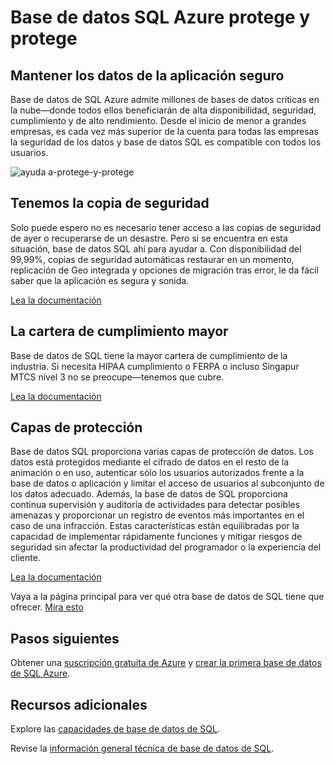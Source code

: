 <properties
   pageTitle="Base de datos SQL Azure protege y protege"
   description="Obtenga información sobre cómo ayuda segura la base de datos SQL y proteger"
   keywords=""
   services="sql-database"
   documentationCenter=""
   authors="CarlRabeler"
   manager="jhubbard"
   editor=""/>

<tags
   ms.service="sql-database"
   ms.devlang="NA"
   ms.topic="article"
   ms.tgt_pltfrm="NA"
   ms.workload="data-management"
   ms.date="09/13/2016"
   ms.author="carlrab"/>
   
# <a name="azure-sql-database-secures-and-protects"></a>Base de datos SQL Azure protege y protege

## <a name="keep-your-apps-data-safe-and-secure"></a>Mantener los datos de la aplicación seguro

Base de datos de SQL Azure admite millones de bases de datos críticas en la nube&mdash;donde todos ellos beneficiarán de alta disponibilidad, seguridad, cumplimiento y de alto rendimiento. Desde el inicio de menor a grandes empresas, es cada vez más superior de la cuenta para todas las empresas la seguridad de los datos y base de datos SQL es compatible con todos los usuarios.

![ayuda a-protege-y-protege](./media/sql-database-helps-secures-and-protects/sql-database-helps-secures-and-protects.png)

## <a name="weve-got-your-back"></a>Tenemos la copia de seguridad

Solo puede espero no es necesario tener acceso a las copias de seguridad de ayer o recuperarse de un desastre. Pero si se encuentra en esta situación, base de datos SQL ahí para ayudar a. Con disponibilidad del 99,99%, copias de seguridad automáticas restaurar en un momento, replicación de Geo integrada y opciones de migración tras error, le da fácil saber que la aplicación es segura y sonida.

[Lea la documentación](sql-database-business-continuity.md)

## <a name="the-largest-compliance-portfolio"></a>La cartera de cumplimiento mayor

Base de datos de SQL tiene la mayor cartera de cumplimiento de la industria. Si necesita HIPAA cumplimiento o FERPA o incluso Singapur MTCS nivel 3 no se preocupe&mdash;tenemos que cubre.  

[Lea la documentación](https://www.microsoft.com/TrustCenter/Compliance/default.aspx)

## <a name="layers-of-protection"></a>Capas de protección

Base de datos SQL proporciona varias capas de protección de datos. Los datos está protegidos mediante el cifrado de datos en el resto de la animación o en uso, autenticar sólo los usuarios autorizados frente a la base de datos o aplicación y limitar el acceso de usuarios al subconjunto de los datos adecuado. Además, la base de datos de SQL proporciona continua supervisión y auditoría de actividades para detectar posibles amenazas y proporcionar un registro de eventos más importantes en el caso de una infracción. Estas características están equilibradas por la capacidad de implementar rápidamente funciones y mitigar riesgos de seguridad sin afectar la productividad del programador o la experiencia del cliente.

[Lea la documentación](http://go.microsoft.com/fwlink/?LinkID=787593)

Vaya a la página principal para ver qué otra base de datos de SQL tiene que ofrecer.
[Mira esto](https://azure.microsoft.com/services/sql-database/) 

## <a name="next-steps"></a>Pasos siguientes

Obtener una [suscripción gratuita de Azure](https://azure.microsoft.com/get-started/) y [crear la primera base de datos de SQL Azure](sql-database-get-started.md).

## <a name="additional-resources"></a>Recursos adicionales

Explore las [capacidades de base de datos de SQL](https://azure.microsoft.com/services/sql-database/).
 
Revise la [información general técnica de base de datos de SQL](sql-database-technical-overview.md).  


